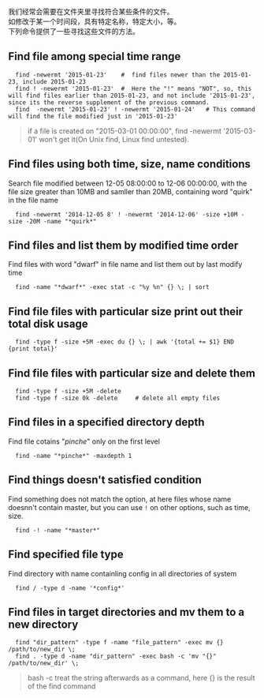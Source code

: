 我们经常会需要在文件夹里寻找符合某些条件的文件。  
如修改于某一个时间段，具有特定名称，特定大小，等。  
下列命令提供了一些寻找这些文件的方法。

## Find file among special time range
      find -newermt '2015-01-23'    #  find files newer than the 2015-01-23, include 2015-01-23
      find ! -newermt '2015-01-23'  #  Here the "!" means "NOT", so, this will find files earlier than 2015-01-23, and not include '2015-01-23', since its the reverse supplement of the previous command.
      find  -newermt '2015-01-23' ! -newermt '2015-01-24'   # This command will find the file modified just in '2015-01-23'

> if a file is created on "2015-03-01 00:00:00", find -newermt '2015-03-01' won't get it(On Unix find, Linux find untested).


## Find files using both time, size, name conditions
Search file modified between 12-05 08:00:00 to 12-06 00:00:00, with the file size greater than 10MB and samller than 20MB, containing word "quirk" in the file name

      find -newermt '2014-12-05 8' ! -newermt '2014-12-06' -size +10M -size -20M -name "*quirk*"

## Find files and list them by modified time order
Find files with word "dwarf" in file name and list them out by last modify time

      find -name "*dwarf*" -exec stat -c "%y %n" {} \; | sort


## Find file files with particular size print out their total disk usage

      find -type f -size +5M -exec du {} \; | awk '{total += $1} END {print total}'


## Find file files with particular size and delete them

      find -type f -size +5M -delete
      find -type f -size 0k -delete     # delete all empty files


## Find files in a specified directory depth
Find file cotains "*pinche*" only on the first level

      find -name "*pinche*" -maxdepth 1


## Find things doesn't satisfied condition
Find something does not match the option, at here files whose name doesnn't contain master, but you can use `!` on other options, such as time, size.

      find -! -name "*master*"


## Find specified file type
Find directory with name containling config in all directories of system

      find / -type d -name '*config*'


## Find files in target directories and mv them to a new directory

      find "dir_pattern" -type f -name "file_pattern" -exec mv {} /path/to/new_dir \;
      find . -type d -name "dir_pattern" -exec bash -c 'mv "{}" /path/to/new_dir' \;

>   bash -c treat the string afterwards as a command, here {} is the result of the find command

